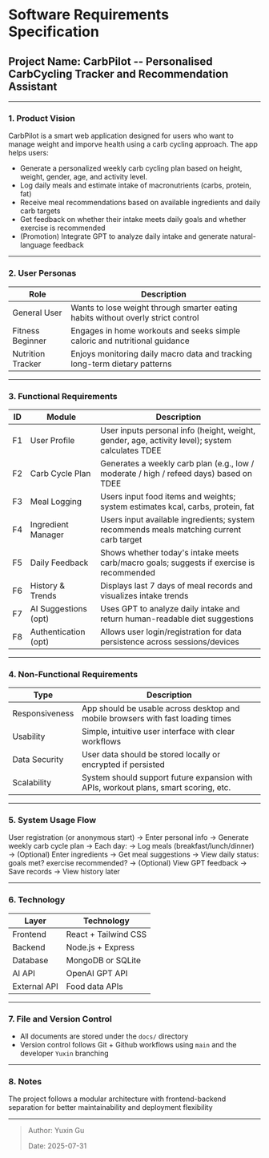 # Software Requirements Specification

## Project Name: CarbPilot -- Personalised CarbCycling Tracker and Recommendation Assistant

---

### 1. Product Vision

CarbPilot is a smart web application designed for users who want to manage weight and imporve health using a carb cycling approach. The app helps users:

- Generate a personalized weekly carb cycling plan based on height, weight, gender, age, and activity level.
- Log daily meals and estimate intake of macronutrients (carbs, protein, fat)
- Receive meal recommendations based on available ingredients and daily carb targets
- Get feedback on whether their intake meets daily goals and whether exercise is recommended
- (Promotion) Integrate GPT to analyze daily intake and generate natural-language feedback

---

### 2. User Personas

| Role              | Description                                                                      |
| ----------------- | -------------------------------------------------------------------------------- |
| General User      | Wants to lose weight through smarter eating habits without overly strict control |
| Fitness Beginner  | Engages in home workouts and seeks simple caloric and nutritional guidance       |
| Nutrition Tracker | Enjoys monitoring daily macro data and tracking long-term dietary patterns       |

---

### 3. Functional Requirements

| ID  | Module               | Description                                                                                     |
| --- | -------------------- | ----------------------------------------------------------------------------------------------- |
| F1  | User Profile         | User inputs personal info (height, weight, gender, age, activity level); system calculates TDEE |
| F2  | Carb Cycle Plan      | Generates a weekly carb plan (e.g., low / moderate / high / refeed days) based on TDEE          |
| F3  | Meal Logging         | Users input food items and weights; system estimates kcal, carbs, protein, fat                  |
| F4  | Ingredient Manager   | Users input available ingredients; system recommends meals matching current carb target         |
| F5  | Daily Feedback       | Shows whether today's intake meets carb/macro goals; suggests if exercise is recommended        |
| F6  | History & Trends     | Displays last 7 days of meal records and visualizes intake trends                               |
| F7  | AI Suggestions (opt) | Uses GPT to analyze daily intake and return human-readable diet suggestions                     |
| F8  | Authentication (opt) | Allows user login/registration for data persistence across sessions/devices                     |

---

### 4. Non-Functional Requirements

| Type           | Description                                                                          |
| -------------- | ------------------------------------------------------------------------------------ |
| Responsiveness | App should be usable across desktop and mobile browsers with fast loading times      |
| Usability      | Simple, intuitive user interface with clear workflows                                |
| Data Security  | User data should be stored locally or encrypted if persisted                         |
| Scalability    | System should support future expansion with APIs, workout plans, smart scoring, etc. |

---

### 5. System Usage Flow

User registration (or anonymous start) → Enter personal info → Generate weekly carb cycle plan
→ Each day:
→ Log meals (breakfast/lunch/dinner)
→ (Optional) Enter ingredients → Get meal suggestions
→ View daily status: goals met? exercise recommended?
→ (Optional) View GPT feedback
→ Save records → View history later

---

### 6. Technology

| Layer        | Technology           |
| ------------ | -------------------- |
| Frontend     | React + Tailwind CSS |
| Backend      | Node.js + Express    |
| Database     | MongoDB or SQLite    |
| AI API       | OpenAI GPT API       |
| External API | Food data APIs       |

---

### 7. File and Version Control

- All documents are stored under the `docs/` directory
- Version control follows Git + Github workflows using `main` and the developer `Yuxin` branching

---

### 8. Notes

The project follows a modular architecture with frontend-backend separation for better maintainability and deployment flexibility

---

> Author: Yuxin Gu
>
> Date: 2025-07-31
